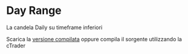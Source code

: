 # Day Range
La candela Daily su timeframe inferiori

Scarica la [versione compilata](https://ctrader.guru/product/day-range/) oppure compila il sorgente utilizzando la cTrader

